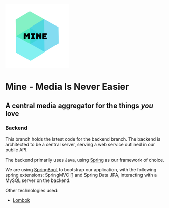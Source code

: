 ![Mine Logo](MineLogo.png)

# Mine - Media Is Never Easier

## A central media aggregator for the things _you_ love

### Backend

This branch holds the latest code for the backend branch. The backend is architected to be a central server, serving a web service outlined in our public API.

The backend primarily uses Java, using [Spring](https://spring.io) as our framework of choice.

We are using [SpringBoot](https://spring.io/projects/spring-boot) to bootstrap our application, with the following spring extensions: SpringMVC [] and Spring Data JPA, interacting with a MySQL server on the backend.

Other technologies used:

- [Lombok](https://projectlombok.org)
